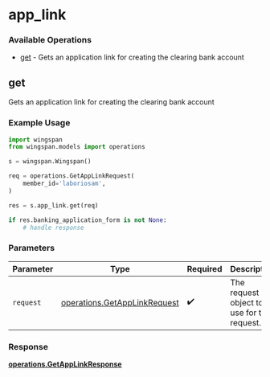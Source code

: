 # app_link

### Available Operations

* [get](#get) - Gets an application link for creating the clearing bank account

## get

Gets an application link for creating the clearing bank account

### Example Usage

```python
import wingspan
from wingspan.models import operations

s = wingspan.Wingspan()

req = operations.GetAppLinkRequest(
    member_id='laboriosam',
)

res = s.app_link.get(req)

if res.banking_application_form is not None:
    # handle response
```

### Parameters

| Parameter                                                                    | Type                                                                         | Required                                                                     | Description                                                                  |
| ---------------------------------------------------------------------------- | ---------------------------------------------------------------------------- | ---------------------------------------------------------------------------- | ---------------------------------------------------------------------------- |
| `request`                                                                    | [operations.GetAppLinkRequest](../../models/operations/getapplinkrequest.md) | :heavy_check_mark:                                                           | The request object to use for the request.                                   |


### Response

**[operations.GetAppLinkResponse](../../models/operations/getapplinkresponse.md)**

